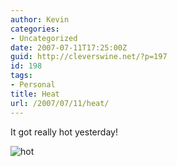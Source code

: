 ```yaml
---
author: Kevin
categories:
- Uncategorized
date: 2007-07-11T17:25:00Z
guid: http://cleverswine.net/?p=197
id: 198
tags:
- Personal
title: Heat
url: /2007/07/11/heat/
---
```


It got really hot yesterday!

<img src="https://i1.wp.com/farm2.static.flickr.com/1017/780727247_cf8f459e6b_m_d.jpg?w=840" alt="hot" data-recalc-dims="1" />